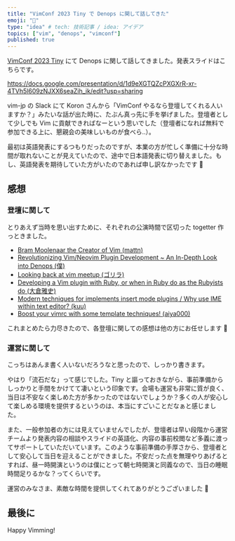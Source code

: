 ```yaml
---
title: "VimConf 2023 Tiny で Denops に関して話してきた"
emoji: "🍜"
type: "idea" # tech: 技術記事 / idea: アイデア
topics: ["vim", "denops", "vimconf"]
published: true
---
```


[VimConf 2023 Tiny](https://vimconf.org/2023/) にて Denops に関して話してきました。発表スライドはこちらです。

https://docs.google.com/presentation/d/1d9eXGTQZcPXGXrR-xr-4TVh5l609zNJXX6seaZih_ik/edit?usp=sharing

vim-jp の Slack にて Koron さんから「VimConf やるなら登壇してくれる人いますか？」みたいな話が出た時に、たぶん真っ先に手を挙げました。登壇者として少しでも Vim に貢献できればなーという思いでした（登壇者になれば無料で参加できる上に、懇親会の美味しいものが食べら..）。

最初は英語発表にするつもりだったのですが、本業の方が忙しく準備に十分な時間が取れないことが見えていたので、途中で日本語発表に切り替えました。もし、英語発表を期待していた方がいたのであれば申し訳なかったです 🙇

## 感想

### 登壇に関して

とりあえず当時を思い出すために、それぞれの公演時間で区切った togetter 作っときました。

- [Bram Moolenaar the Creator of Vim (mattn)](https://togetter.com/li/2261753)
- [Revolutionizing Vim/Neovim Plugin Development ~ An In-Depth Look into Denops (僕)](https://togetter.com/li/2261755)
- [Looking back at vim meetup (ゴリラ)](https://togetter.com/li/2261761)
- [Developing a Vim plugin with Ruby, or when in Ruby do as the Rubyists do (大倉雅史)](https://togetter.com/li/2261762)
- [Modern techniques for implements insert mode plugins / Why use IME within text editor? (kuu)](https://togetter.com/li/2261763)
- [Boost your vimrc with some template techniques! (aiya000)](https://togetter.com/li/2261765)

これまとめたら力尽きたので、各登壇に関しての感想は他の方にお任せします 🙏

### 運営に関して

こっちはあんま書く人いないだろうなと思ったので、しっかり書きます。

やはり「流石だな」って感じでした。Tiny と謳っておきながら、事前準備からしっかりと手間をかけてて凄いという印象です。会場も運営も非常に質が良く、当日は不安なく楽しめた方が多かったのではないでしょうか？多くの人が安心して楽しめる環境を提供するというのは、本当にすごいことだなぁと感じました。

また、一般参加者の方には見えていませんでしたが、登壇者は早い段階から運営チームより発表内容の相談やスライドの英語化、内容の事前校閲など多義に渡ってサポートしていただいています。このような事前準備の手厚さから、登壇者として安心して当日を迎えることができました。不安だった点を無理やりあげるとすれば、昼一時開演というのは僕にとって朝七時開演と同義なので、当日の睡眠時間足りるかな？ってくらいです。

運営のみなさま、素敵な時間を提供してくれてありがとうございました 🙇

## 最後に

Happy Vimming!
